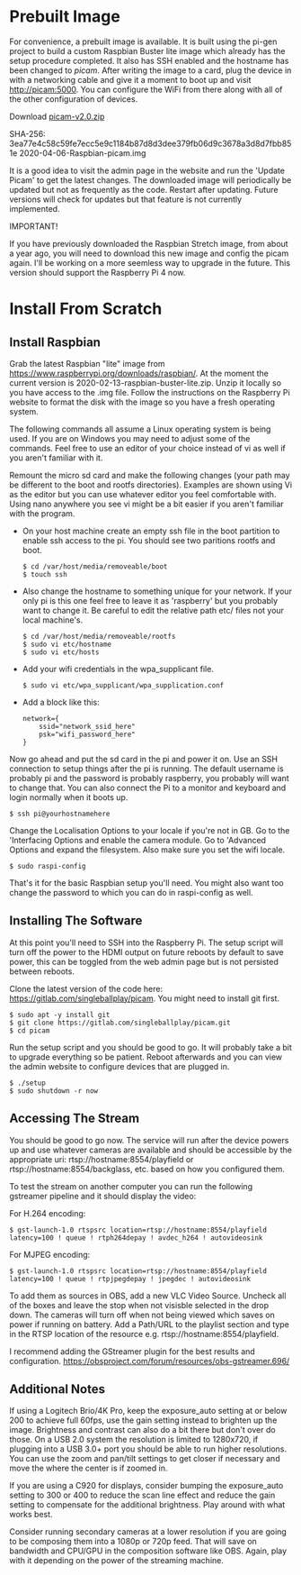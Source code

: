 # Prebuilt Image

For convenience, a prebuilt image is available. It is built using the pi-gen project to build a custom Raspbian Buster lite image which already has the setup procedure completed. It also has SSH enabled and the hostname has been changed to *picam*. After writing the image to a card, plug the device in with a networking cable and give it a moment to boot up and visit [http://picam:5000](http://picam:5000). You can configure the WiFi from there along with all of the other configuration of devices.

Download [picam-v2.0.zip](https://drive.google.com/file/d/1HKm32xKHSeBSO_H_l44SzciU1XGtt487/view)

SHA-256: 3ea77e4c58c59fe7ecc5e9c1184b87d8d3dee379fb06d9c3678a3d8d7fbb851e  2020-04-06-Raspbian-picam.img

It is a good idea to visit the admin page in the website and run the 'Update Picam' to get the latest changes. The downloaded image will periodically be updated but not as frequently as the code. Restart after updating. Future versions will check for updates but that feature is not currently implemented.

IMPORTANT!

If you have previously downloaded the Raspbian Stretch image, from about a year ago, you will need to download this new image and config the picam again. I'll be working on a more seemless way to upgrade in the future. This version should support the Raspberry Pi 4 now.

# Install From Scratch

## Install Raspbian

Grab the latest Raspbian "lite" image from https://www.raspberrypi.org/downloads/raspbian/. At the moment the current version is 2020-02-13-raspbian-buster-lite.zip. Unzip it locally so you have access to the .img file. Follow the instructions on the Raspberry Pi website to format the disk with the image so you have a fresh operating system.

The following commands all assume a Linux operating system is being used. If you are on Windows you may need to adjust some of the commands. Feel free to use an editor of your choice instead of vi as well if you aren't familiar with it.

Remount the micro sd card and make the following changes (your path may be different to the boot and rootfs directories). Examples are shown using Vi as the editor but you can use whatever editor you feel comfortable with. Using nano anywhere you see vi might be a bit easier if you aren't familiar with the program.

- On your host machine create an empty ssh file in the boot partition to enable ssh access to the pi. You should see two paritions rootfs and boot.

    ```
    $ cd /var/host/media/removeable/boot
    $ touch ssh
    ```

- Also change the hostname to something unique for your network. If your only pi is this one feel free to leave it as 'raspberry' but you probably want to change it. Be careful to edit the relative path etc/ files not your local machine's.

    ```
    $ cd /var/host/media/removeable/rootfs
    $ sudo vi etc/hostname
    $ sudo vi etc/hosts
    ```

- Add your wifi credentials in the wpa_supplicant file.

    ```
    $ sudo vi etc/wpa_supplicant/wpa_supplication.conf
    ```

- Add a block like this:

    ```
    network={
        ssid="network_ssid_here"
        psk="wifi_password_here"
    }
    ```

Now go ahead and put the sd card in the pi and power it on. Use an SSH connection to setup things after the pi is running. The default username is probably pi and the password is probably raspberry, you probably will want to change that. You can also connect the Pi to a monitor and keyboard and login normally when it boots up.

    $ ssh pi@yourhostnamehere

Change the Localisation Options to your locale if you're not in GB. Go to the 'Interfacing Options and enable the camera module. Go to 'Advanced Options and expand the filesystem. Also make sure you set the wifi locale.

    $ sudo raspi-config

That's it for the basic Raspbian setup you'll need. You might also want too change the password to which you can do in raspi-config as well.

## Installing The Software

At this point you'll need to SSH into the Raspberry Pi. The setup script will turn off the power to the HDMI output on future reboots by default to save power, this can be toggled from the web admin page but is not persisted between reboots.

Clone the latest version of the code here: https://gitlab.com/singleballplay/picam. You might need to install git first.

    $ sudo apt -y install git
    $ git clone https://gitlab.com/singleballplay/picam.git
    $ cd picam

Run the setup script and you should be good to go. It will probably take a bit to upgrade everything so be patient. Reboot afterwards and you can view the admin website to configure devices that are plugged in.

    $ ./setup
    $ sudo shutdown -r now

## Accessing The Stream

You should be good to go now. The service will run after the device powers up and use whatever cameras are available and should be accessible by the appropriate uri: rtsp://hostname:8554/playfield or rtsp://hostname:8554/backglass, etc. based on how you configured them.

To test the stream on another computer you can run the following gstreamer pipeline and it should display the video:

For H.264 encoding:

    $ gst-launch-1.0 rtspsrc location=rtsp://hostname:8554/playfield latency=100 ! queue ! rtph264depay ! avdec_h264 ! autovideosink

For MJPEG encoding:

    $ gst-launch-1.0 rtspsrc location=rtsp://hostname:8554/playfield latency=100 ! queue ! rtpjpegdepay ! jpegdec ! autovideosink

To add them as sources in OBS, add a new VLC Video Source. Uncheck all of the boxes and leave the stop when not visisble selected in the drop down. The cameras will turn off when not being viewed which saves on power if running on battery. Add a Path/URL to the playlist section and type in the RTSP location of the resource e.g. rtsp://hostname:8554/playfield.

I recommend adding the GStreamer plugin for the best results and configuration. https://obsproject.com/forum/resources/obs-gstreamer.696/

## Additional Notes

If using a Logitech Brio/4K Pro, keep the exposure_auto setting at or below 200 to achieve full 60fps, use the gain setting instead to brighten up the image. Brightness and contrast can also do a bit there but don't over do those. On a USB 2.0 system the resolution is limited to 1280x720, if plugging into a USB 3.0+ port you should be able to run higher resolutions. You can use the zoom and pan/tilt settings to get closer if necessary and move the where the center is if zoomed in.

If you are using a C920 for displays, consider bumping the exposure_auto setting to 300 or 400 to reduce the scan line effect and reduce the gain setting to compensate for the additional brightness. Play around with what works best.

Consider running secondary cameras at a lower resolution if you are going to be composing them into a 1080p or 720p feed. That will save on bandwidth and CPU/GPU in the composition software like OBS. Again, play with it depending on the power of the streaming machine.
